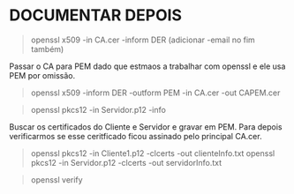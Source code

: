 # DOCUMENTAR DEPOIS
> openssl x509 -in CA.cer -inform DER (adicionar -email no fim também)

Passar o CA para PEM dado que estmaos a trabalhar com openssl e ele usa PEM por omissão.
> openssl x509 -inform DER -outform PEM -in CA.cer -out CAPEM.cer

> openssl pkcs12 -in Servidor.p12 -info

Buscar os certificados do Cliente e Servidor e gravar em PEM.
Para depois verificarmos se esse ceritficado ficou assinado pelo principal CA.cer.
> openssl pkcs12 -in Cliente1.p12 -clcerts -out clienteInfo.txt
> openssl pkcs12 -in Servidor.p12 -clcerts -out servidorInfo.txt

> openssl verify
